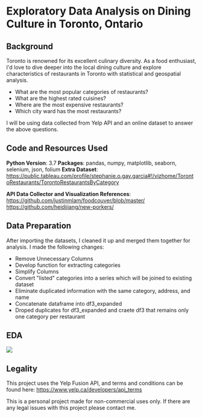 # Exploratory Data Analysis on Dining Culture in Toronto, Ontario

## Background 
Toronto is renowned for its excellent culinary diversity. As a food enthusiast, I'd love to dive deeper into the local dining culture and explore characteristics of restaurants in Toronto with statistical and geospatial analysis.

  - What are the most popular categories of restaurants?
  - What are the highest rated cuisines?
  - Where are the most expensive restaurants?
  - Which city ward has the most restaurants?
  
I will be using data collected from Yelp API and an online dataset to answer the above questions.

## Code and Resources Used
**Python Version**: 3.7
**Packages**: pandas, numpy, matplotlib, seaborn, selenium, json, folium
**Extra Dataset**: https://public.tableau.com/profile/stephanie.o.gay.garcia#!/vizhome/TorontoRestaurants/TorontoRestaurantsByCategory

**API Data Collector and Visualization References**: https://github.com/justinmlam/foodcouver/blob/master/
https://github.com/heidijiang/new-porkers/

## Data Preparation
After importing the datasets, I cleaned it up and merged them together for analysis. I made the following changes:

  - Remove Unnecessary Columns
  - Develop function for extracting categories
  - Simplify Columns
  - Convert "listed" categories into a series which will be joined to existing dataset
  - Eliminate duplicated information with the same category, address, and name
  - Concatenate dataframe into df3_expanded
  - Droped duplicates for df3_expanded and craete df3 that remains only one category per restaurant 

## EDA
![](images/Summary%20Dist.png)


## Legality
This project uses the Yelp Fusion API, and terms and conditions can be found here: https://www.yelp.ca/developers/api_terms 

This is a personal project made for non-commercial uses only. If there are any legal issues with this project please contact me.  
